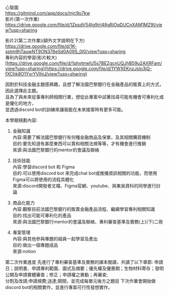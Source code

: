 心智圖  
https://gitmind.com/app/docs/mjc9u7kw  
影片(第一次作業)  
https://drive.google.com/file/d/1ZpsdV54Ig9jrl48gRiOqDUCnXAM1MZ9I/view?usp=sharing  

影片2(第二次作業)(額外文字說明在下方)   
https://drive.google.com/file/d/1K-sptm9hTauwNT9ON376eSd0A09S_0I0/view?usp=sharing  
專利內容的學習(影片較大)  
[https://drive.google.com/file/d/1phvtmeIU5s7BEZgcnUQJhB59u2AXRFam/view?usp=sharing](https://drive.google.com/file/d/1YWXEKnzJslo3jQ-fXChk8O1YxrYVIhiJ/view?usp=sharing)


因對於科技金融主題感興趣，且想了解法國巴黎銀行在金融產品的販賣上的方式，因此選擇此主題。  
且為了與未來從事專利師相關行業，想從此專案中試著找尋可能有機會可專利化或是優化的地方，  
並透過discord bot的訓練來讓我能在未來接案時有更多可能。  

本學期規劃內容:
1. 金融知識  
 內容:需要了解法國巴黎銀行有何種金融商品及保單，及其相關購買機制  
 目的:要先知道有甚麼東西可以賣和相關法規等等，才有機會進行推銷  
 來源:與法國巴黎銀行的mentor的會議及聯絡  
 
2. 技術技能  
 內容:學習discord bot 和 Figma  
 目的:可以使用discord bot 來完成chat bot或推播資訊相關的功能，而使用Figma可以將使用的流程具體化  
 來源:discord開發者文檔、Figma官網、youtube、與東吳資科的同學進行討論 
 
3. 商品化能力  
 內容:觀察目前法國巴黎銀行的販賣金融產品流程、繼續學習專利相關知識  
 目的:找出可能可專利化的產品  
 來源:與法國巴黎銀行mentor的會議及聯絡、專利審查基準及實務(上)(下)二冊    
 
4. 專案管理  
  內容:與其他參與專題的組員一起學習及產出  
  目的:做出一個專題成品  
  來源:notion  




第二次作業進度
先進行了專利審查基準及實務的課本閱讀，共讀了以下章節:
申請日；說明書、申請專利範圍、圖式及摘要；優先權及優惠期；生物材料寄存；發明公開及申請實體審查；修正；申請權之異動；再審查;  
分割及改請;申請規費;送達;期間，並完成每單元後方之題目
下次作業會開始做discord bot的相關實作，並進行專案可行性發想實作。  
  
  
 



 
